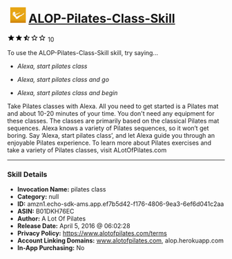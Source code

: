 # &nbsp;<img src="skill_icon" alt="ALOP-Pilates-Class-Skill icon" width="36"> [ALOP-Pilates-Class-Skill](http://alexa.amazon.com/#skills/amzn1.echo-sdk-ams.app.ef7b5d42-f176-4806-9ea3-6ef6d041c2aa)
![2.3 stars](../../images/ic_star_black_18dp_1x.png)![2.3 stars](../../images/ic_star_black_18dp_1x.png)![2.3 stars](../../images/ic_star_half_black_18dp_1x.png)![2.3 stars](../../images/ic_star_border_black_18dp_1x.png)![2.3 stars](../../images/ic_star_border_black_18dp_1x.png) 10

To use the ALOP-Pilates-Class-Skill skill, try saying...

* *Alexa, start pilates class*

* *Alexa, start pilates class and go*

* *Alexa, start pilates class and begin*

Take Pilates classes with Alexa. All you need to get started is a Pilates mat and about 10-20 minutes of your time. You don't need any equipment for these classes. The classes are primarily based on the classical Pilates mat sequences. Alexa knows a variety of Pilates sequences, so it won’t get boring. Say ‘Alexa, start pilates class’, and let Alexa guide you through an enjoyable Pilates experience. To learn more about Pilates exercises and take a variety of Pilates classes, visit ALotOfPilates.com

***

### Skill Details

* **Invocation Name:** pilates class
* **Category:** null
* **ID:** amzn1.echo-sdk-ams.app.ef7b5d42-f176-4806-9ea3-6ef6d041c2aa
* **ASIN:** B01DKH76EC
* **Author:** A Lot Of Pilates
* **Release Date:** April 5, 2016 @ 06:02:28
* **Privacy Policy:** https://www.alotofpilates.com/terms
* **Account Linking Domains:** www.alotofpilates.com, alop.herokuapp.com
* **In-App Purchasing:** No

